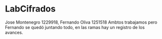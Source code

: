 # LabCifrados
Jose Montenegro 1229918, Fernando Oliva 1251518
Ambtos trabajamos pero Fernando se quedó juntando todo, en las ramas hay un registro de los avances. 
